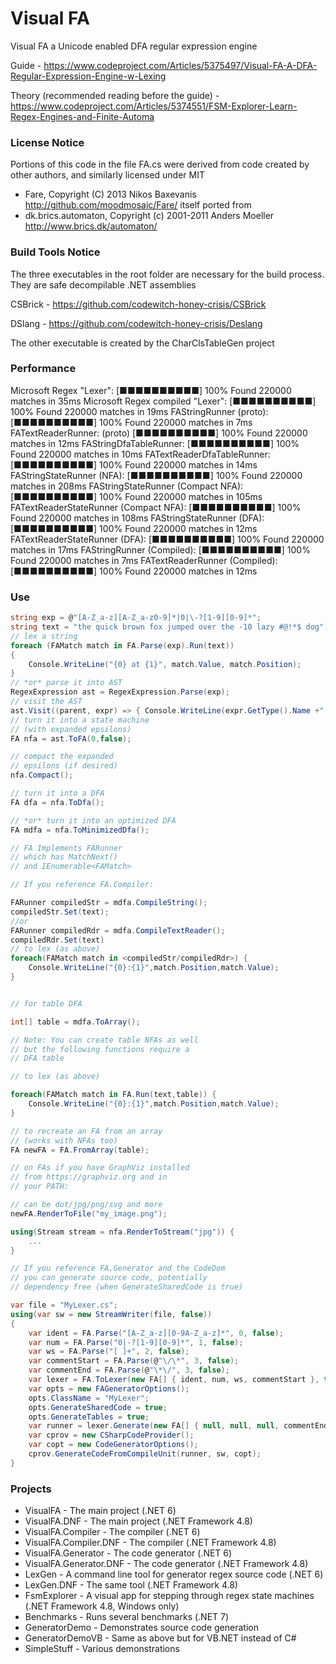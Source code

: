 ﻿# Visual FA
Visual FA a Unicode enabled DFA regular expression engine

Guide - https://www.codeproject.com/Articles/5375497/Visual-FA-A-DFA-Regular-Expression-Engine-w-Lexing

Theory (recommended reading before the guide) - https://www.codeproject.com/Articles/5374551/FSM-Explorer-Learn-Regex-Engines-and-Finite-Automa

### License Notice

Portions of this code in the file FA.cs were derived from code created by other authors, and similarly licensed under MIT
- Fare, Copyright (C) 2013 Nikos Baxevanis http://github.com/moodmosaic/Fare/ itself ported from 
- dk.brics.automaton, Copyright (c) 2001-2011 Anders Moeller http://www.brics.dk/automaton/

### Build Tools Notice

The three executables in the root folder are necessary for the build process.
They are safe decompilable .NET assemblies

CSBrick - https://github.com/codewitch-honey-crisis/CSBrick

DSlang - https://github.com/codewitch-honey-crisis/Deslang

The other executable is created by the CharClsTableGen project

### Performance 

Microsoft Regex "Lexer": [■■■■■■■■■■] 100% Found 220000 matches in 35ms
Microsoft Regex compiled "Lexer": [■■■■■■■■■■] 100% Found 220000 matches in 19ms
FAStringRunner (proto): [■■■■■■■■■■] 100% Found 220000 matches in 7ms
FATextReaderRunner: (proto) [■■■■■■■■■■] 100% Found 220000 matches in 12ms
FAStringDfaTableRunner: [■■■■■■■■■■] 100% Found 220000 matches in 10ms
FATextReaderDfaTableRunner: [■■■■■■■■■■] 100% Found 220000 matches in 14ms
FAStringStateRunner (NFA): [■■■■■■■■■■] 100% Found 220000 matches in 208ms
FAStringStateRunner (Compact NFA): [■■■■■■■■■■] 100% Found 220000 matches in 105ms
FATextReaderStateRunner (Compact NFA): [■■■■■■■■■■] 100% Found 220000 matches in 108ms
FAStringStateRunner (DFA): [■■■■■■■■■■] 100% Found 220000 matches in 12ms
FATextReaderStateRunner (DFA): [■■■■■■■■■■] 100% Found 220000 matches in 17ms
FAStringRunner (Compiled): [■■■■■■■■■■] 100% Found 220000 matches in 7ms
FATextReaderRunner (Compiled): [■■■■■■■■■■] 100% Found 220000 matches in 12ms

### Use

```cs
string exp = @"[A-Z_a-z][A-Z_a-z0-9]*|0|\-?[1-9][0-9]*";
string text = "the quick brown fox jumped over the -10 lazy #@!*$ dog";
// lex a string
foreach (FAMatch match in FA.Parse(exp).Run(text))
{
	Console.WriteLine("{0} at {1}", match.Value, match.Position);
}
// *or* parse it into AST
RegexExpression ast = RegexExpression.Parse(exp);
// visit the AST
ast.Visit((parent, expr) => { Console.WriteLine(expr.GetType().Name +" "+ expr); return true; });
// turn it into a state machine
// (with expanded epsilons)
FA nfa = ast.ToFA(0,false);

// compact the expanded
// epsilons (if desired)
nfa.Compact();

// turn it into a DFA
FA dfa = nfa.ToDfa();

// *or* turn it into an optimized DFA
FA mdfa = nfa.ToMinimizedDfa();

// FA Implements FARunner
// which has MatchNext()
// and IEnumerable<FAMatch>

// If you reference FA.Compiler:

FARunner compiledStr = mdfa.CompileString();
compiledStr.Set(text);
//or
FARunner compiledRdr = mdfa.CompileTextReader();
compiledRdr.Set(text)
// to lex (as above)
foreach(FAMatch match in <compiledStr/compiledRdr>) {
	Console.WriteLine("{0}:{1}",match.Position,match.Value);
}


// for table DFA

int[] table = mdfa.ToArray();

// Note: You can create table NFAs as well
// but the following functions require a 
// DFA table

// to lex (as above)

foreach(FAMatch match in FA.Run(text,table)) {
	Console.WriteLine("{0}:{1}",match.Position,match.Value);
}

// to recreate an FA from an array
// (works with NFAs too)
FA newFA = FA.FromArray(table);

// on FAs if you have GraphViz installed
// from https://graphviz.org and in
// your PATH:

// can be dot/jpg/png/svg and more
newFA.RenderToFile("my_image.png");

using(Stream stream = nfa.RenderToStream("jpg")) {
	...
}

// If you reference FA.Generator and the CodeDom
// you can generate source code, potentially
// dependency free (when GenerateSharedCode is true)

var file = "MyLexer.cs";
using(var sw = new StreamWriter(file, false))
{					
	var ident = FA.Parse("[A-Z_a-z][0-9A-Z_a-z]*", 0, false);
	var num = FA.Parse("0|-?[1-9][0-9]*", 1, false);
	var ws = FA.Parse("[ ]+", 2, false);
	var commentStart = FA.Parse(@"\/\*", 3, false);
	var commentEnd = FA.Parse(@"\*\/", 3, false);
	var lexer = FA.ToLexer(new FA[] { ident, num, ws, commentStart }, true);
	var opts = new FAGeneratorOptions();
	opts.ClassName = "MyLexer";
	opts.GenerateSharedCode = true;
	opts.GenerateTables = true;
	var runner = lexer.Generate(new FA[] { null, null, null, commentEnd }, opts);
	var cprov = new CSharpCodeProvider();
	var copt = new CodeGeneratorOptions();
	cprov.GenerateCodeFromCompileUnit(runner, sw, copt);
}

```

### Projects

- VisualFA - The main project (.NET 6)
- VisualFA.DNF - The main project (.NET Framework 4.8)
- VisualFA.Compiler - The compiler (.NET 6)
- VisualFA.Compiler.DNF - The compiler (.NET Framework 4.8)
- VisualFA.Generator - The code generator (.NET 6)
- VisualFA.Generator.DNF - The code generator (.NET Framework 4.8)
- LexGen - A command line tool for generator regex source code (.NET 6)
- LexGen.DNF - The same tool (.NET Framework 4.8)
- FsmExplorer - A visual app for stepping through regex state machines (.NET Framework 4.8, Windows only)
- Benchmarks - Runs several benchmarks (.NET 7)
- GeneratorDemo - Demonstrates source code generation
- GeneratorDemoVB - Same as above but for VB.NET instead of C#
- SimpleStuff - Various demonstrations
